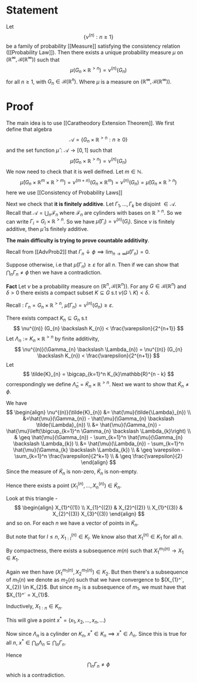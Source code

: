 # Statement

Let 
$$
\left\{ \nu^{(n)} : n\geq 1 \right\} 
$$
be a family of probability [[Measure]] satisfying the consistency relation ([[Probability Law]]). Then there exists a unique probability measure $\mu$ on $(\mathbb{R}^\infty, \mathcal{B}(\mathbb{R}^\infty))$ such that 
$$
\mu(G_{n} \times \mathbb{R}^{>n}) = \nu^{(n)}(G_{n})
$$
for all $n \geq 1$, with $G_{n} \in \mathcal{B}(\mathbb{R}^n)$. Where $\mu$ is a measure on $(\mathbb{R}^\infty, \mathcal{B}(\mathbb{R}^\infty))$.

# Proof

The main idea is to use [[Caratheodory Extension Theorem]]. We first define that algebra
$$
\mathcal{A} = \left\{ G_{n} \times \mathbb{R}^{>n} : n\geq 0 \right\} 
$$
and the set function $\hat{\mu} : \mathcal{A} \to [0,1]$ such that
$$
\hat{\mu}(G_{n} \times \mathbb{R}^{>n}) = \nu^{(n)} (G_{n})
$$
We now need to check that it is well deifned. Let $m \in \mathbb{N}$.
$$
\hat{\mu}(G_{n} \times \mathbb{R}^m \times \mathbb{R}^{>m}) = \nu^{(m+n)} (G_{n} \times \mathbb{R}^m) = \nu^{(n)}(G_{n}) = \hat{\mu }(G_{n} \times \mathbb{R}^{>n})
$$
here we use [[Consistency of Probability Laws]]

Next we check that **it is finitely additive**. Let $\Gamma_{1} ,\dots ,\Gamma_{k}$ be disjoint $\in \mathcal{A}$. Recall that $\mathcal{A} = \bigcup_{n}\mathcal{F}_{n}$ where $\mathcal{F}_{n}$ are cylinders with bases on $\mathbb{R}^{>n}$. So we can write $\Gamma_{i} = G_{i} \times \mathbb{R}^{>n}$. So we have $\hat{\mu}(\Gamma_{i}) = \nu^{(n)}(G_{i})$. Since $\nu$ is finitely additive, then $\hat{\mu}$ is finitely additive.

**The main difficulty is trying to prove countable additivity**.

Recall from [[AdvProb2]] that $\Gamma_{n} \downarrow \phi \implies \lim_{n \to \infty}\hat{\mu}(\Gamma_{n})  =0$.

Suppose otherwise, i.e that $\hat{\mu}(\Gamma_{n}) \geq \varepsilon$ for all $n$. Then if we can show that $\bigcap_{n}\Gamma_{n} \neq \phi$ then we have a contradiction.

**Fact** Let $\nu$ be a probability measure on $(\mathbb{R}^n, \mathcal{B}(\mathbb{R}^n))$. For any $G \in \mathcal{B}(\mathbb{R}^n)$ and $\delta >0$ there exists a compact subset $K \subseteq G$ s.t $\nu(G \backslash K) < \delta$.

Recall : $\Gamma_{n} = G_{n} \times \mathbb{R}^{>n}$, $\hat{\mu}(\Gamma_{n}) = \nu^{(n)}(G_{n}) \geq \varepsilon$.

There exists compact $K_{n} \subseteq G_{n}$  s.t
$$
\nu^{(n)} (G_{n} \backslash K_{n}) < \frac{\varepsilon}{2^{n+1}}
$$
Let $\Lambda_{n} := K_{n} \times \mathbb{R}^{>n}$ by finite additivity,
$$
\nu^{(n)}(\Gamma_{n} \backslash \Lambda_{n}) = \nu^{(n)} (G_{n} \backslash K_{n}) < \frac{\varepsilon}{2^{n+1}}
$$
Let 
$$
\tilde{K}_{n} = \bigcap_{k=1}^n K_{k}\mathbb{R}^{n - k}
$$
correspondingly we define $\tilde{\Lambda}_{n} = \tilde{K}_{n} \times \mathbb{R}^{>n}$. Next we want to show that $\tilde{K}_{n} \neq \phi$.

We have 
$$
\begin{align}
\nu^{(n)}(\tilde{K}_{n}) &= \hat{\mu}(\tilde{\Lambda}_{n}) \\
&=\hat{\mu}(\Gamma_{n}) - \hat{\mu}(\Gamma_{n} \backslash \tilde{\Lambda}_{n}) \\
&= \hat{\mu}(\Gamma_{n}) - \hat{\mu}\left(\bigcup_{k=1}^n \Gamma_{n} \backslash \Lambda_{k}\right) \\
& \geq \hat{\mu}(\Gamma_{n}) - \sum_{k=1}^n \hat{\mu}(\Gamma_{n} \backslash \Lambda_{k}) \\
&= \hat{\mu}(\Lambda_{n}) - \sum_{k=1}^n \hat{\mu}(\Gamma_{k} \backslash \Lambda_{k}) \\
& \geq \varepsilon - \sum_{k=1}^n \frac{\varepsilon}{2^k+1} \\
& \geq \frac{\varepsilon}{2}
\end{align}
$$
Since the measure of $\tilde{K}_{n}$ is non-zero, $\tilde{K}_{n}$ is non-empty.

Hence there exists a point $(X_{1}^{(n)}, \dots , X_{n} ^{(n)}) \in \tilde{K}_{n}$.

Look at this triangle -
$$
\begin{align}
X_{1}^{(1)}  \\
X_{1}^{(2)} & X_{2}^{(2)} \\
X_{1}^{(3)} & X_{2}^{(3)}  X_{3}^{(3)}
\end{align}
$$
and so on. For each $n$ we have a vector of points in $\tilde{K}_{n}$. 

But note that for $l \leq n$, $X_{1:l}^{(n)} \in K_{l}$. We know also that $X_{1}^{(n)} \in K_{1}$ for all $n$.

By compactness, there exists a subsequence $m(n)$ such that $X_{1}^{m_{1}(n)} \to X_{1} \in K_{1}$.

Again we then have $(X_{1}^{m_{1}(n)}, X_{2}^{m_{1}(n)}) \in K_{2}$. But then there's a subsequence of $m_{1}(n)$ we denote as $m_{2}(n)$ such that we have convergence to $(X_{1}^`, X_{2}) \in K_{2}$. But since $m_{2}$ is a subsequence of $m_{1}$, we must have that $X_{1}^` = X_{1}$.

Inductively, $X_{1:n} \in K_{n}$.

This will give a point $x^* = (x_{1}, x_{2}, \dots, x_{n}, \dots)$

Now since $\Lambda_{n}$ is a cylinder on $K_{n}$, $x^* \in K_{n} \implies x^* \in \Lambda_{n}$. Since this is true for all $n$, $x^* \in \bigcap_{n} \Lambda_{n} \subseteq \bigcap_{n} \Gamma_{n}$.

Hence 
$$
\bigcap_{n}\Gamma_{n} \neq \phi
$$
which is a contradiction.

